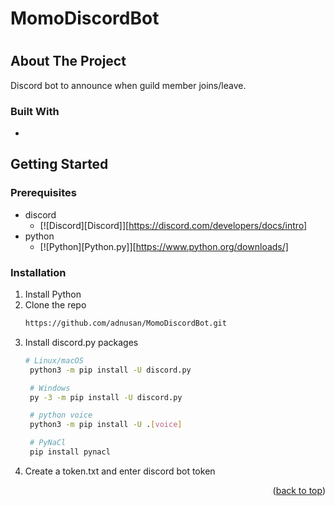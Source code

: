 # MomoDiscordBot
# 


<!-- ABOUT THE PROJECT -->
## About The Project
Discord bot to announce when guild member joins/leave.


### Built With

* [Discord.py]:https://pypi.org/


<!-- GETTING STARTED -->
## Getting Started

### Prerequisites
* discord
  * [![Discord][Discord]][https://discord.com/developers/docs/intro]
* python
  * [![Python][Python.py]][https://www.python.org/downloads/]


### Installation

1. Install Python
2. Clone the repo
   ```sh
   https://github.com/adnusan/MomoDiscordBot.git
   ```
3. Install discord.py packages
   ```sh
   # Linux/macOS
    python3 -m pip install -U discord.py

    # Windows
    py -3 -m pip install -U discord.py

    # python voice
    python3 -m pip install -U .[voice]

    # PyNaCl
    pip install pynacl
   ```
4. Create a token.txt and enter discord bot token

<p align="right">(<a href="#readme-top">back to top</a>)</p>

